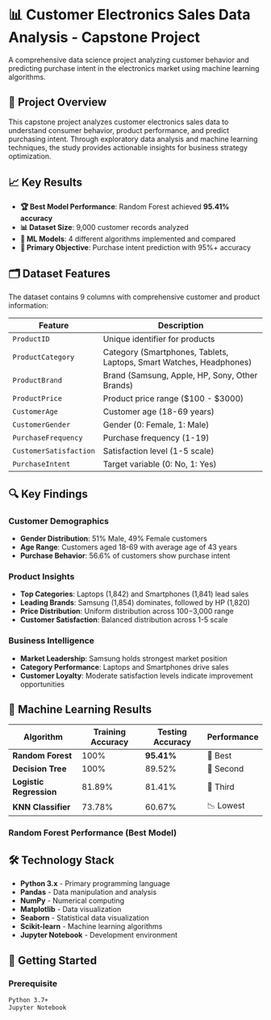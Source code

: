 # 📊 Customer Electronics Sales Data Analysis - Capstone Project

A comprehensive data science project analyzing customer behavior and predicting purchase intent in the electronics market using machine learning algorithms.

## 🎯 Project Overview

This capstone project analyzes customer electronics sales data to understand consumer behavior, product performance, and predict purchasing intent. Through exploratory data analysis and machine learning techniques, the study provides actionable insights for business strategy optimization.

## 📈 Key Results

- **🏆 Best Model Performance**: Random Forest achieved **95.41% accuracy**
- **📊 Dataset Size**: 9,000 customer records analyzed
- **🤖 ML Models**: 4 different algorithms implemented and compared
- **🎯 Primary Objective**: Purchase intent prediction with 95%+ accuracy

## 🗂️ Dataset Features

The dataset contains 9 columns with comprehensive customer and product information:

| Feature | Description |
|---------|-------------|
| `ProductID` | Unique identifier for products |
| `ProductCategory` | Category (Smartphones, Tablets, Laptops, Smart Watches, Headphones) |
| `ProductBrand` | Brand (Samsung, Apple, HP, Sony, Other Brands) |
| `ProductPrice` | Product price range ($100 - $3000) |
| `CustomerAge` | Customer age (18-69 years) |
| `CustomerGender` | Gender (0: Female, 1: Male) |
| `PurchaseFrequency` | Purchase frequency (1-19) |
| `CustomerSatisfaction` | Satisfaction level (1-5 scale) |
| `PurchaseIntent` | Target variable (0: No, 1: Yes) |

## 🔍 Key Findings

### Customer Demographics
- **Gender Distribution**: 51% Male, 49% Female customers
- **Age Range**: Customers aged 18-69 with average age of 43 years
- **Purchase Behavior**: 56.6% of customers show purchase intent

### Product Insights
- **Top Categories**: Laptops (1,842) and Smartphones (1,841) lead sales
- **Leading Brands**: Samsung (1,854) dominates, followed by HP (1,820)
- **Price Distribution**: Uniform distribution across $100-$3,000 range
- **Customer Satisfaction**: Balanced distribution across 1-5 scale

### Business Intelligence
- **Market Leadership**: Samsung holds strongest market position
- **Category Performance**: Laptops and Smartphones drive sales
- **Customer Loyalty**: Moderate satisfaction levels indicate improvement opportunities

## 🤖 Machine Learning Results

| Algorithm | Training Accuracy | Testing Accuracy | Performance |
|-----------|------------------|------------------|-------------|
| **Random Forest** | 100% | **95.41%** | 🥇 Best |
| **Decision Tree** | 100% | 89.52% | 🥈 Second |
| **Logistic Regression** | 81.89% | 81.41% | 🥉 Third |
| **KNN Classifier** | 73.78% | 60.67% | 📉 Lowest |

### Random Forest Performance (Best Model)

## 🛠️ Technology Stack

- **Python 3.x** - Primary programming language
- **Pandas** - Data manipulation and analysis
- **NumPy** - Numerical computing
- **Matplotlib** - Data visualization
- **Seaborn** - Statistical data visualization
- **Scikit-learn** - Machine learning algorithms
- **Jupyter Notebook** - Development environment
  
## 🚀 Getting Started

### Prerequisite

```bash
Python 3.7+
Jupyter Notebook
